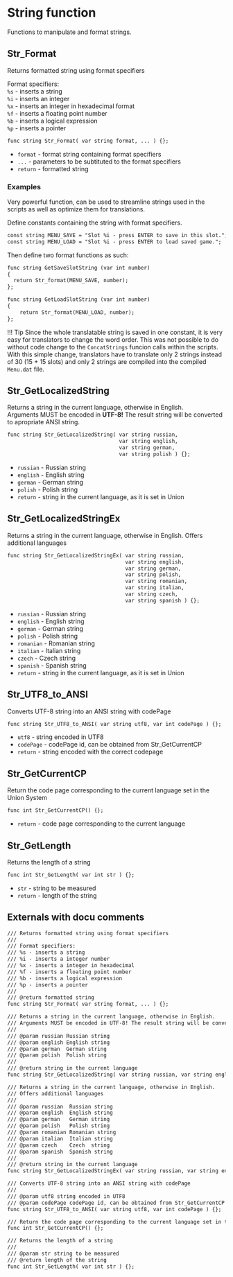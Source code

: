 # String function
Functions to manipulate and format strings.

## Str_Format
Returns formatted string using format specifiers

Format specifiers:  
`%s` - inserts a string  
`%i` - inserts an integer  
`%x` - inserts an integer in hexadecimal format  
`%f` - inserts a floating point number  
`%b` - inserts a logical expression  
`%p` - inserts a pointer  
```dae
func string Str_Format( var string format, ... ) {};
```

- `format` - format string containing format specifiers
- `...` - parameters to be subtituted to the format specifiers
- `return` - formatted string

### Examples

Very powerful function, can be used to streamline strings used in the scripts as well as optimize them for translations.

Define constants containing the string with format specifiers.
```dae
const string MENU_SAVE = "Slot %i - press ENTER to save in this slot.";
const string MENU_LOAD = "Slot %i - press ENTER to load saved game.";
```  
Then define two format functions as such:
```dae
func string GetSaveSlotString (var int number)
{
  return Str_format(MENU_SAVE, number);
};
```
```dae
func string GetLoadSlotString (var int number)
{
    return Str_format(MENU_LOAD, number);
};
```
!!! Tip
    Since the whole translatable string is saved in one constant, it is very easy for translators to change the word order. This was not possible to do without code change to the `ConcatStrings` funcion calls within the scripts.  
    With this simple change, translators have to translate only 2 strings instead of 30 (15 + 15 slots) and only 2 strings are compiled into the compiled `Menu.dat` file.

## Str_GetLocalizedString
Returns a string in the current language, otherwise in English.  
Arguments MUST be encoded in **UTF-8!** The result string will be converted to apropriate ANSI string.

```dae
func string Str_GetLocalizedString( var string russian,
                                    var string english,
                                    var string german,
                                    var string polish ) {};
```

- `russian` - Russian string
- `english` - English string
- `german` - German string
- `polish` - Polish string
- `return` - string in the current language, as it is set in Union

## Str_GetLocalizedStringEx
Returns a string in the current language, otherwise in English.
Offers additional languages

```dae
func string Str_GetLocalizedStringEx( var string russian, 
                                      var string english,
                                      var string german,
                                      var string polish,
                                      var string romanian,
                                      var string italian,
                                      var string czech,
                                      var string spanish ) {};
```

- `russian` - Russian string
- `english` - English string
- `german` - German string
- `polish` - Polish string
- `romanian` - Romanian string
- `italian` - Italian string
- `czech` - Czech  string
- `spanish` - Spanish string
- `return` - string in the current language, as it is set in Union

## Str_UTF8_to_ANSI
Converts UTF-8 string into an ANSI string with codePage
```dae
func string Str_UTF8_to_ANSI( var string utf8, var int codePage ) {};
```

- `utf8` - string encoded in UTF8
- `codePage` - codePage id, can be obtained from Str_GetCurrentCP
- `return` - string encoded with the correct codepage

## Str_GetCurrentCP
Return the code page corresponding to the current language set in the Union System
```dae
func int Str_GetCurrentCP() {};
```

- `return` - code page corresponding to the current language

## Str_GetLength
Returns the length of a string
```dae
func int Str_GetLength( var int str ) {};
```

- `str` - string to be measured
- `return` - length of the string

## Externals with docu comments

```dae
/// Returns formatted string using format specifiers
/// 
/// Format specifiers:
/// %s - inserts a string
/// %i - inserts a integer number
/// %x - inserts a integer in hexadecimal
/// %f - inserts a floating point number
/// %b - inserts a logical expression
/// %p - inserts a pointer
/// 
/// @return formatted string
func string Str_Format( var string format, ... ) {};

/// Returns a string in the current language, otherwise in English.
/// Arguments MUST be encoded in UTF-8! The result string will be converted to apropriate ANSI string.
///
/// @param russian Russian string
/// @param english English string
/// @param german  German string
/// @param polish  Polish string
///
/// @return string in the current language
func string Str_GetLocalizedString( var string russian, var string english, var string german, var string polish ) {};

/// Returns a string in the current language, otherwise in English.
/// Offers additional languages
///
/// @param russian  Russian string
/// @param english  English string
/// @param german   German string
/// @param polish   Polish string
/// @param romanian Romanian string
/// @param italian  Italian string
/// @param czech    Czech  string
/// @param spanish  Spanish string
///
/// @return string in the current language
func string Str_GetLocalizedStringEx( var string russian, var string english, var string german, var string polish, var string romanian, var string italian, var string czech, var string spanish ) {};

/// Converts UTF-8 string into an ANSI string with codePage
///
/// @param utf8 string encoded in UTF8
/// @param codePage codePage id, can be obtained from Str_GetCurrentCP 
func string Str_UTF8_to_ANSI( var string utf8, var int codePage ) {};

/// Return the code page corresponding to the current language set in the Union System
func int Str_GetCurrentCP() {};

/// Returns the length of a string
///
/// @param str string to be measured
/// @return length of the string
func int Str_GetLength( var int str ) {};
```
